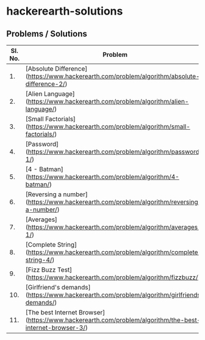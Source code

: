 # hackerearth-solutions

## Problems / Solutions

| Sl. No.  | Problem |
| ------------- | ------------- |
| 1. | [Absolute Difference] (https://www.hackerearth.com/problem/algorithm/absolute-difference-2/)  |
| 2. | [Alien Language] (https://www.hackerearth.com/problem/algorithm/alien-language/)  |
| 3. | [Small Factorials] (https://www.hackerearth.com/problem/algorithm/small-factorials/) |
| 4. | [Password] (https://www.hackerearth.com/problem/algorithm/password-1/) |
| 5. | [4 - Batman] (https://www.hackerearth.com/problem/algorithm/4-batman/) |
| 6. | [Reversing a number] (https://www.hackerearth.com/problem/algorithm/reversing-a-number/) |
| 7. | [Averages] (https://www.hackerearth.com/problem/algorithm/averages-1/) |
| 8. | [Complete String] (https://www.hackerearth.com/problem/algorithm/complete-string-4/) |
| 9. | [Fizz Buzz Test] (https://www.hackerearth.com/problem/algorithm/fizzbuzz/) |
| 10. | [Girlfriend's demands] (https://www.hackerearth.com/problem/algorithm/girlfriends-demands/) |
| 11. | [The best Internet Browser] (https://www.hackerearth.com/problem/algorithm/the-best-internet-browser-3/) |
